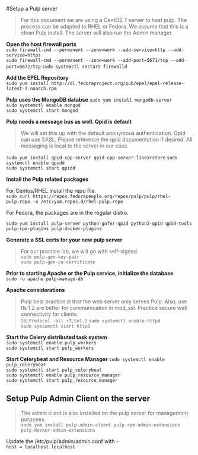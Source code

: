 #Setup a Pulp server  
> For this document we are using a CentOS 7 server to host pulp. The process can be adapted to RHEL or Fedora. We assume that this is a clean Pulp install. The server will also run the Admin manager.  

**Open the host firewall ports**  
`sudo firewall-cmd --permanent --zone=work --add-service=http --add-service=https`  
`sudo firewall-cmd --permanent --zone=work --add-port=5671/tcp --add-port=5672/tcp`
`sudo systemctl restart firewalld`  

**Add the EPEL Repository**  
`sudo yum install http://dl.fedoraproject.org/pub/epel/epel-release-latest-7.noarch.rpm`

**Pulp uses the MongoDB databse**
`sudo yum install mongodb-server`  
`sudo systemctl enable mongod`  
`sudo systemctl start mongod`  

**Pulp needs a message bus as well. Qpid is default**  
> We will set this up with the default anonymous authentication. Qpid can use SASL. Please reference the qpid documentation if desired. All messaging is local to the server in our case.  

`sudo yum install qpid-cpp-server qpid-cpp-server-linearstore`
`sudo systemctl enable qpidd`  
`sudo systemctl start qpidd`  

**Install the Pulp related packages**  

For Centos/RHEL install the repo file.  
`sudo curl https://repos.fedorapeople.org/repos/pulp/pulp/rhel-pulp.repo -o /etc/yum.repos.d/rhel-pulp.repo`  

For Fedora, the packages are in the regular distro.  

`sudo yum install pulp-server python-gofer-qpid python2-qpid qpid-tools pulp-rpm-plugins pulp-docker-plugins`  

**Generate a SSL certs for your new pulp server**
> For our practice lab, we will go with self-signed.  
`sudo pulp-gen-key-pair`  
`sudo pulp-gen-ca-certificate`  

**Prior to starting Apache or the Pulp service, initialize the database**  
`sudo -u apache pulp-manage-db`  

**Apache considerations**  
> Pulp best practice is that the web server only serves Pulp. Also, use tls 1.2 are better for communication in mod_ssl. Practice secure web connectivity for clients.  
`SSLProtocol -all +TLSv1.2` 
`sudo systemctl enable httpd`  
`sudo systemctl start httpd`

**Start the Celery distributed task system**  
`sudo systemctl enable pulp_workers`  
`sudo systemctl start pulp_workers`  

**Start Celerybeat and Resource Manager**
`sudo systemctl enable pulp_celerybeat`  
`sudo systemctl start pulp_celerybeat`  
`sudo systemctl enable pulp_resource_manager`  
`sudo systemctl start pulp_resource_manager`  

## Setup Pulp Admin Client on the server  
> The admin client is also installed on the pulp server for management purposes.  
`sudo yum install pulp-admin-client pulp-rpm-admin-extensions pulp-docker-admin-extensions`  

Update the /etc/pulp/admin/admin.conf with -  
`host = localhost.localhost`  

